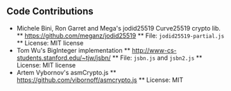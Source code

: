 Code Contributions
------------------

* Michele Bini, Ron Garret and Mega's jodid25519 Curve25519 crypto lib.
** https://github.com/meganz/jodid25519
** File: `jodid25519-partial.js`
** License: MIT license
* Tom Wu's BigInteger implementation
** http://www-cs-students.stanford.edu/~tjw/jsbn/
** File: `jsbn.js` and `jsbn2.js`
** License: MIT license
* Artem Vybornov's asmCrypto.js
** https://github.com/vibornoff/asmcrypto.js
** License: MIT
